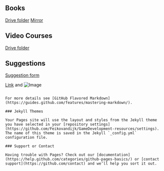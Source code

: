 ## Books
[Drive folder](https://drive.google.com/drive/u/1/folders/1CqbVuZB3OGq-sqFiH8uoXj949gIIrdnK)
[Mirror](https://1fichier.com/dir/nFQMr6s8)

## Video Courses
[Drive folder](https://drive.google.com/drive/u/1/folders/14Pdm7m6_daKxmRoYRa_h3IGjAPTkF_Vj)

## Suggestions
[Suggestion form](https://docs.google.com/forms/d/e/1FAIpQLSd45hl2djU3ynfreq7sT7cLpnc04cAvYkg391kY_vn8c9jPoA/viewform)


[Link](url) and ![Image](src)
```

For more details see [GitHub Flavored Markdown](https://guides.github.com/features/mastering-markdown/).

### Jekyll Themes

Your Pages site will use the layout and styles from the Jekyll theme you have selected in your [repository settings](https://github.com/Feikovandijk/GameDevelopment-resources/settings). The name of this theme is saved in the Jekyll `_config.yml` configuration file.

### Support or Contact

Having trouble with Pages? Check out our [documentation](https://help.github.com/categories/github-pages-basics/) or [contact support](https://github.com/contact) and we’ll help you sort it out.
